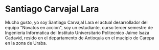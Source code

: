 # Santiago Carvajal Lara

Mucho gusto, yo soy Santiago Carvajal Lara el actual desarrollador del equipo "Novatos en accion", soy un estudiante, curso tercer semestre de Ingenieria Informatica del Instituto Universitario Politecnico Jaime Isaza Cadavid, resido en el departamento de Antioquia en el mucipio de Carepa en la zona de Uraba.

